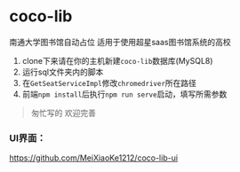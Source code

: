 # coco-lib
南通大学图书馆自动占位
适用于使用超星saas图书馆系统的高校

1. clone下来请在你的主机新建`coco-lib`数据库(MySQL8)
2. 运行sql文件夹内的脚本
3. 在`GetSeatServiceImpl`修改`chromedriver`所在路径
4. 前端`npm install`后执行`npm run serve`启动，填写所需参数

> 匆忙写的 欢迎完善

### UI界面：
https://github.com/MeiXiaoKe1212/coco-lib-ui
